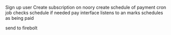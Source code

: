 Sign up user
Create subscription on noory
create schedule of payment
cron job checks schedule
if needed pay
interface listens to an marks schedules as being paid

send to firebolt